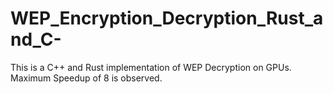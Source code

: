 # WEP_Encryption_Decryption_Rust_and_C-
This is a C++ and Rust implementation of WEP Decryption on GPUs. Maximum Speedup of 8 is observed.
